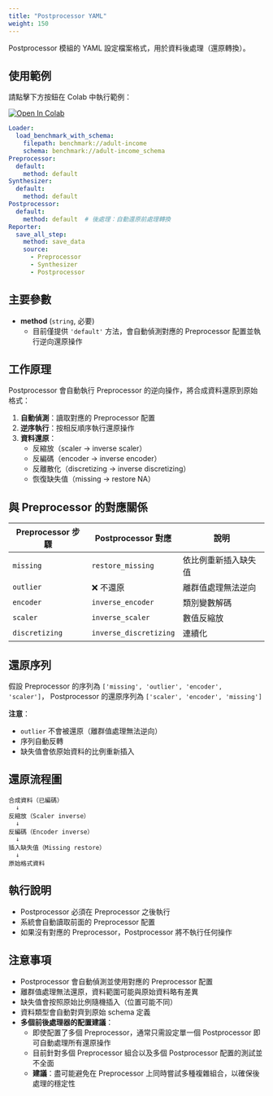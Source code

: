 ```yaml
---
title: "Postprocessor YAML"
weight: 150
---
```


Postprocessor 模組的 YAML 設定檔案格式，用於資料後處理（還原轉換）。

## 使用範例

請點擊下方按鈕在 Colab 中執行範例：

[![Open In Colab](https://colab.research.google.com/assets/colab-badge.svg)](https://colab.research.google.com/github/nics-tw/petsard/blob/main/demo/petsard-yaml/postprocessor-yaml/postprocessor.ipynb)

```yaml
Loader:
  load_benchmark_with_schema:
    filepath: benchmark://adult-income
    schema: benchmark://adult-income_schema
Preprocessor:
  default:
    method: default
Synthesizer:
  default:
    method: default
Postprocessor:
  default:
    method: default  # 後處理：自動還原前處理轉換
Reporter:
  save_all_step:
    method: save_data
    source:
      - Preprocessor
      - Synthesizer
      - Postprocessor
```

## 主要參數

- **method** (`string`, 必要)
  - 目前僅提供 `'default'` 方法，會自動偵測對應的 Preprocessor 配置並執行逆向還原操作

## 工作原理

Postprocessor 會自動執行 Preprocessor 的逆向操作，將合成資料還原到原始格式：

1. **自動偵測**：讀取對應的 Preprocessor 配置
2. **逆序執行**：按相反順序執行還原操作
3. **資料還原**：
   - 反縮放（scaler → inverse scaler）
   - 反編碼（encoder → inverse encoder）
   - 反離散化（discretizing → inverse discretizing）
   - 恢復缺失值（missing → restore NA）

## 與 Preprocessor 的對應關係

| Preprocessor 步驟 | Postprocessor 對應 | 說明 |
|------------------|-------------------|------|
| `missing` | `restore_missing` | 依比例重新插入缺失值 |
| `outlier` | ❌ 不還原 | 離群值處理無法逆向 |
| `encoder` | `inverse_encoder` | 類別變數解碼 |
| `scaler` | `inverse_scaler` | 數值反縮放 |
| `discretizing` | `inverse_discretizing` | 連續化 |

## 還原序列

假設 Preprocessor 的序列為 `['missing', 'outlier', 'encoder', 'scaler']`，
Postprocessor 的還原序列為 `['scaler', 'encoder', 'missing']`

**注意**：
- `outlier` 不會被還原（離群值處理無法逆向）
- 序列自動反轉
- 缺失值會依原始資料的比例重新插入

## 還原流程圖

```
合成資料（已編碼）
  ↓
反縮放（Scaler inverse）
  ↓
反編碼（Encoder inverse）
  ↓
插入缺失值（Missing restore）
  ↓
原始格式資料
```

## 執行說明

- Postprocessor 必須在 Preprocessor 之後執行
- 系統會自動讀取前面的 Preprocessor 配置
- 如果沒有對應的 Preprocessor，Postprocessor 將不執行任何操作

## 注意事項

- Postprocessor 會自動偵測並使用對應的 Preprocessor 配置
- 離群值處理無法還原，資料範圍可能與原始資料略有差異
- 缺失值會按照原始比例隨機插入（位置可能不同）
- 資料類型會自動對齊到原始 schema 定義
- **多個前後處理器的配置建議**：
  - 即使配置了多個 Preprocessor，通常只需設定單一個 Postprocessor 即可自動處理所有還原操作
  - 目前針對多個 Preprocessor 組合以及多個 Postprocessor 配置的測試並不全面
  - **建議**：盡可能避免在 Preprocessor 上同時嘗試多種複雜組合，以確保後處理的穩定性